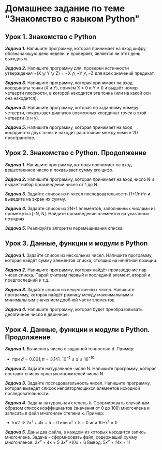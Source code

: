 # Домашнее задание по теме "Знакомство с языком Python"
## Урок 1. Знакомство с Python
__*Задача 1.*__ Напишите программу, которая принимает на вход цифру, обозначающую день недели, и проверяет, является ли этот день выходным.

__*Задача 2.*__ Напишите программу для. проверки истинности утверждения ¬(X ⋁ Y ⋁ Z) = ¬X ⋀ ¬Y ⋀ ¬Z для всех значений предикат.

__*Задача 3.*__ Напишите программу, которая принимает на вход координаты точки (X и Y), причём X ≠ 0 и Y ≠ 0 и выдаёт номер четверти плоскости, в которой находится эта точка (или на какой оси она находится).

__*Задача 4.*__ Напишите программу, которая по заданному номеру четверти, показывает диапазон возможных координат точек в этой четверти (x и y).

__*Задача 5.*__ Напишите программу, которая принимает на вход координаты двух точек и находит расстояние между ними в 2D пространстве.

## Урок 2. Знакомство с Python. Продолжение
__*Задача 1.*__ Напишите программу, которая принимает на вход вещественное число и показывает сумму его цифр.

__*Задача 2.*__ Напишите программу, которая принимает на вход число N и выдает набор произведений чисел от 1 до N

__*Задача 3.*__ Задайте список из n чисел последовательности (1+1/n)^n и выведите на экран их сумму.

__*Задача 4.*__ Задайте список из 2N+1 элементов, заполненных числами из промежутка [-N, N]. Найдите произведение элементов на указанных позициях

__*Задача 5.*__ Реализуйте алгоритм перемешивания списка

## Урок 3. Данные, функции и модули в Python
__*Задача 1.*__ Задайте список из нескольких чисел. Напишите программу, которая найдёт сумму элементов списка, стоящих на нечётной позиции.

__*Задача 2.*__ Напишите программу, которая найдёт произведение пар чисел списка. Парой считаем первый и последний элемент, второй и предпоследний и т.д.

__*Задача 3.*__ Задайте список из вещественных чисел. Напишите программу, которая найдёт разницу между максимальным и минимальным значением дробной части элементов.

__*Задача 4.*__ Напишите программу, которая будет преобразовывать десятичное число в двоичное.

## Урок 4. Данные, функции и модули в Python. Продолжение
__*Задача 1.*__ Вычислить число c заданной точностью d. Пример:

- при $d = 0.001, π = 3.141.$    $10^{-1} ≤ d ≤10^{-10}$

__*Задача 2.*__ Задайте натуральное число N. Напишите программу, которая составит список простых множителей числа N.

__*Задача 3.*__ Задайте последовательность чисел. Напишите программу, которая выведет список неповторяющихся элементов исходной последовательности.

__*Задача 4.*__ Задана натуральная степень k. Сформировать случайным образом список коэффициентов (значения от 0 до 100) многочлена и записать в файл многочлен степени k. Пример:

- k=2 => 2*x² + 4*x + 5 = 0 или x² + 5 = 0 или 10*x² = 0

__*Задача 5.*__ Даны два файла, в каждом из которых находится запись многочлена. Задача - сформировать файл, содержащий сумму многочленов. 2*x² + 4*x + 5 3*x² +10*x + 6 Вывод: 5*x² + 14*x + 11
